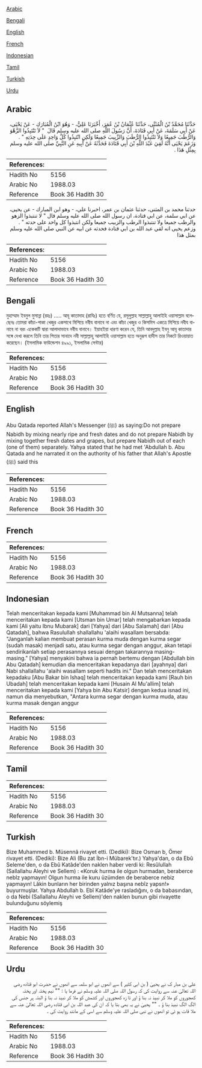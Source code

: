 [Arabic](#arabic)

[Bengali](#bengali)

[English](#english)

[French](#french)

[Indonesian](#indonesian)

[Tamil](#tamil)

[Turkish](#turkish)

[Urdu](#urdu)

## Arabic


<div dir="rtl" lang="ar" style={{fontSize:'larger',backgroundColor:'#f8f9fa',padding:20}}>
حَدَّثَنَا مُحَمَّدُ بْنُ الْمُثَنَّى، حَدَّثَنَا عُثْمَانُ بْنُ عُمَرَ، أَخْبَرَنَا عَلِيٌّ، - وَهُوَ ابْنُ الْمُبَارَكِ - عَنْ يَحْيَى، عَنْ أَبِي سَلَمَةَ، عَنْ أَبِي قَتَادَةَ، أَنَّ رَسُولَ اللَّهِ صلى الله عليه وسلم قَالَ ‏ "‏ لاَ تَنْتَبِذُوا الزَّهْوَ وَالرُّطَبَ جَمِيعًا وَلاَ تَنْتَبِذُوا الرُّطَبَ وَالزَّبِيبَ جَمِيعًا وَلَكِنِ انْتَبِذُوا كُلَّ وَاحِدٍ عَلَى حِدَتِهِ ‏"‏ ‏.‏ وَزَعَمَ يَحْيَى أَنَّهُ لَقِيَ عَبْدَ اللَّهِ بْنَ أَبِي قَتَادَةَ فَحَدَّثَهُ عَنْ أَبِيهِ عَنِ النَّبِيِّ صلى الله عليه وسلم بِمِثْلِ هَذَا ‏.‏
</div>
<div style={{backgroundColor:'#f8f9fa',padding:20, marginBottom: 10}}><table> <thead> <tr> <th>References:</th> <th></th> </tr> </thead> <tbody><tr><td>Hadith No</td><td>5156</td></tr><tr><td>Arabic No</td><td>1988.03</td></tr><tr><td>Reference</td><td>Book 36 Hadith 30</td></tr></tbody></table></div>


<div dir="rtl" lang="ar" style={{fontSize:'larger',backgroundColor:'#f8f9fa',padding:20}}>
حدثنا محمد بن المثنى، حدثنا عثمان بن عمر، اخبرنا علي، - وهو ابن المبارك - عن يحيى، عن ابي سلمة، عن ابي قتادة، ان رسول الله صلى الله عليه وسلم قال " لا تنتبذوا الزهو والرطب جميعا ولا تنتبذوا الرطب والزبيب جميعا ولكن انتبذوا كل واحد على حدته " . وزعم يحيى انه لقي عبد الله بن ابي قتادة فحدثه عن ابيه عن النبي صلى الله عليه وسلم بمثل هذا
</div>
<div style={{backgroundColor:'#f8f9fa',padding:20, marginBottom: 10}}><table> <thead> <tr> <th>References:</th> <th></th> </tr> </thead> <tbody><tr><td>Hadith No</td><td>5156</td></tr><tr><td>Arabic No</td><td>1988.03</td></tr><tr><td>Reference</td><td>Book 36 Hadith 30</td></tr></tbody></table></div>

## Bengali


<div dir="ltr" lang="bn" style={{fontSize:'larger',backgroundColor:'#f8f9fa',padding:20}}>
মুহাম্মাদ ইবনুল মুসান্না (রহঃ) ..... আবূ কাতাদাহ (রাযিঃ) হতে বর্ণিত যে, রসূলুল্লাহ সাল্লাল্লাহু আলাইহি ওয়াসাল্লাম বলেছেনঃ তোমরা কাঁচা-পাকা খেজুর একসাথে মিশিয়ে নবীয বানাবে না এবং কাঁচা খেজুর ও কিসমিস একত্রে মিশিয়ে নবীয বানাবে না বরং একেকটি দ্বারা আলাদাভাবে নবীয বানাবে। ইয়াহইয়া ধারণা করেন যে, তিনি আবদুল্লাহ ইবনু আবূ কাতাদার সঙ্গে দেখা করলে তিনি তার পিতার সানাদে নবী সাল্লাল্লাহু আলাইহি ওয়াসাল্লাম হতে অনুরূপ হাদীস তার নিকটে রিওয়ায়াত করেছেন। (ইসলামিক ফাউন্ডেশন ৪৯৯১, ইসলামিক সেন্টার)
</div>
<div style={{backgroundColor:'#f8f9fa',padding:20, marginBottom: 10}}><table> <thead> <tr> <th>References:</th> <th></th> </tr> </thead> <tbody><tr><td>Hadith No</td><td>5156</td></tr><tr><td>Arabic No</td><td>1988.03</td></tr><tr><td>Reference</td><td>Book 36 Hadith 30</td></tr></tbody></table></div>

## English


<div dir="ltr" lang="en" style={{fontSize:'larger',backgroundColor:'#f8f9fa',padding:20}}>
Abu Qatada reported Allah's Messenger (ﷺ) as saying:Do not prepare Nabidh by mixing nearly ripe and fresh dates and do not prepare Nabidh by mixing together fresh dates and grapes, but prepare Nabidh out of each (one of them) separately. Yahya stated that he had met 'Abdullah b. Abu Qatada and he narrated it on the authority of his father that Allah's Apostle (ﷺ) said this
</div>
<div style={{backgroundColor:'#f8f9fa',padding:20, marginBottom: 10}}><table> <thead> <tr> <th>References:</th> <th></th> </tr> </thead> <tbody><tr><td>Hadith No</td><td>5156</td></tr><tr><td>Arabic No</td><td>1988.03</td></tr><tr><td>Reference</td><td>Book 36 Hadith 30</td></tr></tbody></table></div>

## French


<div dir="ltr" lang="fr" style={{fontSize:'larger',backgroundColor:'#f8f9fa',padding:20}}>

</div>
<div style={{backgroundColor:'#f8f9fa',padding:20, marginBottom: 10}}><table> <thead> <tr> <th>References:</th> <th></th> </tr> </thead> <tbody><tr><td>Hadith No</td><td>5156</td></tr><tr><td>Arabic No</td><td>1988.03</td></tr><tr><td>Reference</td><td>Book 36 Hadith 30</td></tr></tbody></table></div>

## Indonesian


<div dir="ltr" lang="id" style={{fontSize:'larger',backgroundColor:'#f8f9fa',padding:20}}>
Telah menceritakan kepada kami [Muhammad bin Al Mutsanna] telah menceritakan kepada kami [Utsman bin Umar] telah mengabarkan kepada kami [Ali yaitu Ibnu Mubarak] dari [Yahya] dari [Abu Salamah] dari [Abu Qatadah], bahwa Rasulullah shallallahu 'alaihi wasallam bersabda: "Janganlah kalian membuat perasan kurma muda dengan kurma segar (sudah masak) menjadi satu, atau kurma segar dengan anggur, akan tetapi sendirikanlah setiap perasannya sesuai dengan takarannya masing-masing." [Yahya] menyakini bahwa ia pernah bertemu dengan [Abdullah bin Abu Qatadah] kemudian dia menceritakan kepadanya dari [ayahnya] dari Nabi shallallahu 'alaihi wasallam seperti hadits ini." Dan telah menceritakan kepadaku [Abu Bakar bin Ishaq] telah menceritakan kepada kami [Rauh bin Ubadah] telah menceritakan kepada kami [Husain Al Mu'allim] telah menceritakan kepada kami [Yahya bin Abu Katsir] dengan kedua isnad ini, namun dia menyebutkan, "Antara kurma segar dengan kurma muda, atau kurma masak dengan anggur
</div>
<div style={{backgroundColor:'#f8f9fa',padding:20, marginBottom: 10}}><table> <thead> <tr> <th>References:</th> <th></th> </tr> </thead> <tbody><tr><td>Hadith No</td><td>5156</td></tr><tr><td>Arabic No</td><td>1988.03</td></tr><tr><td>Reference</td><td>Book 36 Hadith 30</td></tr></tbody></table></div>

## Tamil


<div dir="ltr" lang="ta" style={{fontSize:'larger',backgroundColor:'#f8f9fa',padding:20}}>

</div>
<div style={{backgroundColor:'#f8f9fa',padding:20, marginBottom: 10}}><table> <thead> <tr> <th>References:</th> <th></th> </tr> </thead> <tbody><tr><td>Hadith No</td><td>5156</td></tr><tr><td>Arabic No</td><td>1988.03</td></tr><tr><td>Reference</td><td>Book 36 Hadith 30</td></tr></tbody></table></div>

## Turkish


<div dir="ltr" lang="tr" style={{fontSize:'larger',backgroundColor:'#f8f9fa',padding:20}}>
Bize Muhammed b. Müsennâ rivayet etti. (Dediki): Bize Osman b, Ömer rivayet etti. (Dediki): Bize Ali (Bu zat İbn-i Mübarek'tır.) Yahya'dan, o da Ebû Seleme'den, o da Ebû Katâde'den naklen haber verdi ki: Resûlullah (Sallallahu Aleyhi ve Sellem) : «Koruk hurma ile olgun hurmadan, beraberce neblz yapmayın! Olgun hurma ile kuru üzümden de beraberce nebiz yapmayın! Lâkin bunların her birinden yalnız başına nebîz yapsn!» buyurmuşlar. Yahya Abdullah b. Ebî Katâde'ye rasladığını, o da babasından, o da Nebi (Sallallahu Aleyhi ve Sellem)'den naklen bunun gibi rivayette bulunduğunu söylemiş
</div>
<div style={{backgroundColor:'#f8f9fa',padding:20, marginBottom: 10}}><table> <thead> <tr> <th>References:</th> <th></th> </tr> </thead> <tbody><tr><td>Hadith No</td><td>5156</td></tr><tr><td>Arabic No</td><td>1988.03</td></tr><tr><td>Reference</td><td>Book 36 Hadith 30</td></tr></tbody></table></div>

## Urdu


<div dir="rtl" lang="ur" style={{fontSize:'larger',backgroundColor:'#f8f9fa',padding:20}}>
علی بن مبار ک نے یحییٰ ( بن ابی کثیر ) سے انھوں نے ابو سلمہ سے انھوں نے حضرت ابو قتادہ رضی اللہ تعالیٰ عنہ سے روایت کی کہ رسول اللہ صلی اللہ علیہ وسلم نے فرما یا : "" نیم پختہ اور پختہ کھجوروں کو ملا کر نبیذ نہ بنا ؤ اور تا زہ کھجوروں اور کشمش کو ملا کر نبیذ نہ بنا ؤ البتہ ہر جنس کی الگ الگ نبیذ بنا ؤ ۔ "" یحییٰ نے یہ بھی بتا یا کہ ان کی عبد اللہ بن ابی قتادہ رضی اللہ تعالیٰ عنہ سے ملا قات ہو ئی تو انھوں نے نبی صلی اللہ علیہ وسلم سے اسی کے مانند روایت کی ۔
</div>
<div style={{backgroundColor:'#f8f9fa',padding:20, marginBottom: 10}}><table> <thead> <tr> <th>References:</th> <th></th> </tr> </thead> <tbody><tr><td>Hadith No</td><td>5156</td></tr><tr><td>Arabic No</td><td>1988.03</td></tr><tr><td>Reference</td><td>Book 36 Hadith 30</td></tr></tbody></table></div>